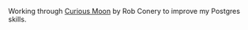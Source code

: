 Working through [Curious Moon](https://bigmachine.io/products/a-curious-moon/) by Rob Conery to improve my Postgres skills.
